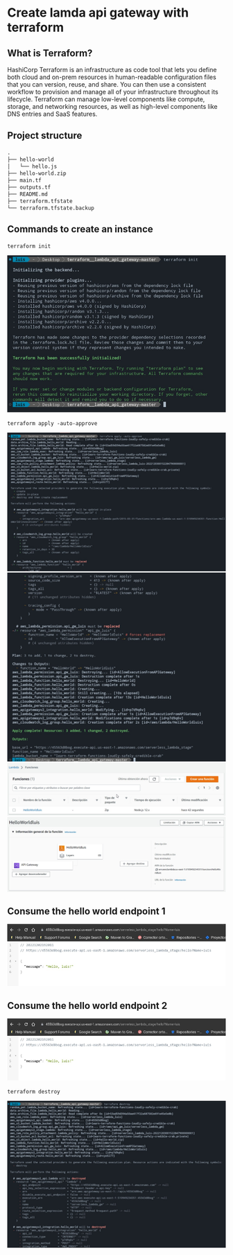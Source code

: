 # Create lamda api gateway with terraform

## What is Terraform?

<p>
HashiCorp Terraform is an infrastructure as code tool that lets you define both cloud and on-prem resources in human-readable configuration files that you can version, reuse, and share. You can then use a consistent workflow to provision and manage all of your infrastructure throughout its lifecycle. Terraform can manage low-level components like compute, storage, and networking resources, as well as high-level components like DNS entries and SaaS features.
</p>


## Project structure

```
.
├── hello-world
│   └── hello.js
├── hello-world.zip
├── main.tf
├── outputs.tf
├── README.md
├── terraform.tfstate
└── terraform.tfstate.backup
```

## Commands to create an instance

```
terraform init
```

![terraform init"](resources/img_1.jpeg)

```
terraform apply -auto-approve
```

![terraform apply -auto-approve"](resources/img_2.jpeg)
![terraform apply -auto-approve-3"](resources/img_3.jpeg)
![terraform apply -auto-approve-4"](resources/img_4.jpeg)
![terraform apply -auto-approve-5"](resources/img_5.jpeg)


## Consume the hello world endpoint 1

![terraform apply -auto-approve-5"](resources/img_7.jpeg)

## Consume the hello world endpoint 2

![terraform apply -auto-approve-5"](resources/img_6.jpeg)

```
terraform destroy
```
![terraform apply -auto-approve-5"](resources/img_8.jpeg)


